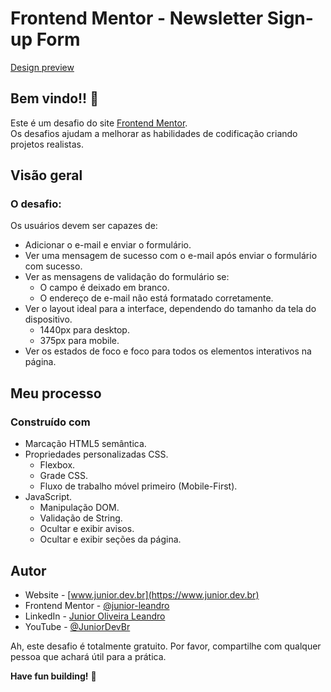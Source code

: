 # Frontend Mentor - Newsletter Sign-up Form


[Design preview](assets/design/screenshot.jpg)


## Bem vindo!! 👋

Este é um desafio do site [Frontend Mentor](https://www.frontendmentor.io). <br> Os desafios ajudam a melhorar as habilidades de codificação criando projetos realistas.

## Visão geral

### O desafio:

Os usuários devem ser capazes de:

- Adicionar o e-mail e enviar o formulário.
- Ver uma mensagem de sucesso com o e-mail após enviar o formulário com sucesso.
- Ver as mensagens de validação do formulário se:
  - O campo é deixado em branco.
  - O endereço de e-mail não está formatado corretamente.
- Ver o layout ideal para a interface, dependendo do tamanho da tela do dispositivo.
  - 1440px para desktop.
  - 375px para mobile.
- Ver os estados de foco e foco para todos os elementos interativos na página.

## Meu processo

### Construído com

- Marcação HTML5 semântica.
- Propriedades personalizadas CSS.
  - Flexbox.
  - Grade CSS.
  - Fluxo de trabalho móvel primeiro (Mobile-First).
- JavaScript.
  - Manipulação DOM.
  - Validação de String.
  - Ocultar e exibir avisos.
  - Ocultar e  exibir seções da página.

## Autor

- Website - [www.junior.dev.br](https://www.junior.dev.br)
- Frontend Mentor - [@junior-leandro](https://www.frontendmentor.io/profile/junior-leandro)
- LinkedIn - [Junior Oliveira Leandro](https://www.linkedin.com/in/junior-oliveira-leandro)
- YouTube - [@JuniorDevBr](https://youtube.com/@JuniorDevBr)

Ah, este desafio é totalmente gratuito. Por favor, compartilhe com qualquer pessoa que achará útil para a prática.

**Have fun building!** 🚀
